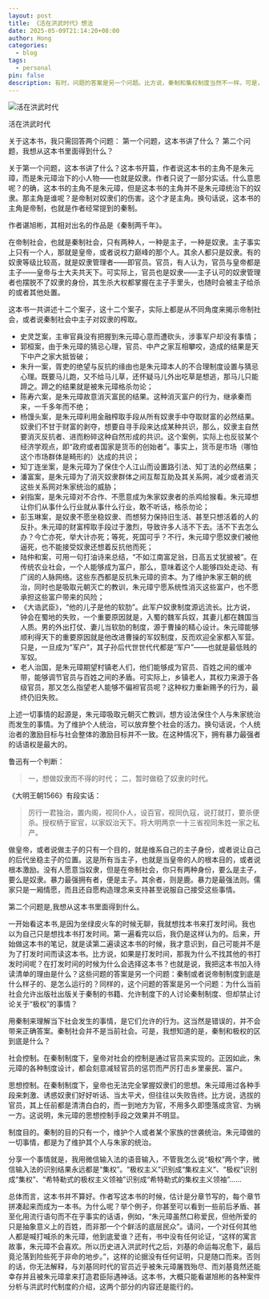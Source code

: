 ```yaml
---
layout: post
title: 《活在洪武时代》想法
date: 2025-05-09T21:14:20+08:00
author: Hong
categories:
  - blog
tags:
  - personal
pin: false
description: 有时，问题的答案是另一个问题。比方说，秦制和集权制度当然不一样。可是，两者哪里不一样呢？
---
```


![活在洪武时代](https://img1.doubanio.com/view/subject/s/public/s34232548.jpg)


活在洪武时代

关于这本书，我只需回答两个问题：
第一个问题，这本书讲了什么？
第二个问题，我想从这本书里面得到什么？

关于第一个问题，这本书讲了什么？这本书开篇，作者说这本书的主角不是朱元璋，而是朱元璋治下的小人物——也就是奴隶。作者只说了一部分实话。什么意思呢？的确，这本书的主角不是朱元璋，但是这本书的主角并不是朱元璋统治下的奴隶。那主角是谁呢？是帝制对奴隶们的伤害。这个才是主角。换句话说，这本书的主角是帝制，也就是作者经常提到的秦制。

作者谌旭彬，其相对出名的作品是《秦制两千年》。

在帝制社会，也就是秦制社会，只有两种人，一种是主子，一种是奴隶。主子事实上只有一个人，那就是皇帝，或者说权力巅峰的那个人。其余人都只是奴隶。有的奴隶等级比较高，就是奴隶管理者——即官员。官员，有人认为，官员与皇帝都是主子——皇帝与士大夫共天下。可实际上，官员也是奴隶——主子认可的奴隶管理者也摆脱不了奴隶的身份，其生杀大权都掌握在主子手里头，也随时会被主子给杀的或者其他处置。

这本书一共讲述十二个案子，这十二个案子，实际上都是从不同角度来揭示帝制社会，或者说秦制社会中主子对奴隶的榨取。

- 史灵芝案，主审官員没有把握到朱元璋心意而遭砍头，涉事军户却没有事情；
- 郭桓案，由于朱元璋的猜忌心理，官员、中产之家互相攀咬，造成的结果是天下中产之家大抵皆破；
- 朱升一案，胥吏的绝望与反抗的缘由也是朱元璋本人的不合理制度设置与猜忌心理。既要马儿跑，又不给马儿草，还怀疑马儿外出吃草是想逃，那马儿只能蹄之。蹄之的结果就是被朱元璋格杀勿论；
- 陈寿六案，是朱元璋故意消灭富民的结果。这种消灭富户的行为，继承秦而来，一千多年而不绝；
- 杨馒头案，是朱元璋利用金融榨取手段从所有奴隶手中夺取财富的必然结果。奴隶们不甘于财富的剥夺，想要自寻手段来达成某种共识，那么，奴隶主自然要消灭反抗者、进而粉碎这种自然形成的共识。这个案例，实际上也反驳某个经济学观点，即“政府或者国家是货币的创始者”。事实上，货币是市场（哪怕这个市场群体是畸形的）达成的共识；
- 知丁连坐案，是朱元璋为了保住个人江山而设置路引法、知丁法的必然结果；
- 潘富案，是朱元璋为了消灭奴隶群体之间互帮互助及其关系网，减少或者消灭这些关系网对朱家统治的威胁；
- 剁指案，是朱元璋对不合作、不愿意成为朱家奴隶者的杀鸡给猴看。朱元璋想让你们从事什么行业就从事什么行业，敢不听话，格杀勿论；
- 彭玉琳案，是奴隶不愿坐稳奴隶、而想努力保持旧生活、甚至只想活着的人的反扑。朱元璋的财富榨取手段过于激烈，导致许多人活不下去。活不下去怎么办？今亡亦死，举大计亦死；等死，死国可乎？不行，朱元璋宁愿奴隶们被他逼死，也不能接受奴隶还想着反抗他而死；
- 陆仲和案，可用一句打油诗来总结，“不如江南富足翁，日高五丈犹披被”。在传统农业社会，一个人能够成为富户，那么，意味着这个人能够四处走动、有广阔的人脉网络。这些东西都是反抗朱元璋的资本。为了维护朱家王朝的统治，同时也是吸取元朝灭亡的教训，朱元璋宁愿系统性消灭这些富户，也不愿承担这些富户带来的风险；
- 《大诰武臣》，“他的儿子是他的软肋”。此军户奴隶制度源远流长。比方说，钟会在蜀地的失败，一个重要原因就是，入蜀的魏军兵奴，其妻儿都在魏国当人质。男的外出打仗、妻儿当软肋的制度，源于曹操的精心设计。朱元璋能够顺利得天下的重要原因就是他改进曹操的军奴制度，反而欢迎全家都入军营。只是，一旦成为“军户”，其子孙后代世世代代都是“军户”——也就是最低贱的军奴。
- 老人治国，是朱元璋期望村镇老人们，他们能够成为官员、百姓之间的缓冲带，能够调节官员与百姓之间的矛盾。可实际上，乡镇老人，其权力来源于各级官员，那又怎么指望老人能够不偏袒官员呢？这种权力重新赐予的行为，最终仍旧失败。

上述一切事情的起源是，朱元璋吸取元朝灭亡教训，想方设法保住个人与朱家统治而发生的事情。为了维护个人统治，可以放弃整个社会的活力。换句话说，个人统治者的激励目标与社会整体的激励目标并不一致。在这种情况下，拥有暴力最强者的话语权是最大的。

鲁迅有一个判断：

> 一，想做奴隶而不得的时代；
> 二，暂时做稳了奴隶的时代。

《大明王朝1566》有段实话：

> 厉行一君独治，置内阁，视同仆人，设百官，视同仇寇，说打就打，要杀便杀。授权柄于宦官，以家奴治天下。将大明两京一十三省视同朱姓一家之私产。

做皇帝，或者说做主子的只有一个目的，就是维系自己的主子身份，或者说让自己的后代坐稳主子的位置。这是所有当主子，也就是当皇帝的人的根本目的，或者说根本激励。没有人愿意当奴隶，但是在帝制社会，你只有两种身份，要么是主子，要么是奴隶。暴力最强拥有者，便是主子。其余者，则是鹿。暴力是最强法则。儒家只是一厢情愿，而且还自愿构造理念来支持甚至说服自己接受这些事情。

第二个问题是,我想从这本书里面得到什么。

一开始看这本书,是因为坐绿皮火车的时候无聊，我就想找本书来打发时间。我也以为自己只是想找本书打发时间。第一遍看完以后，我仍是这样认为的。后来，开始做这本书的笔记，就是读第二遍读这本书的时候，我才意识到，自己可能并不是为了打发时间而读这本书。比方说，如果是打发时间，那我为什么不找其他的书打发时间呢？在打发时间的时候为什么会选择这本书？也就是说，我把这本书加入待读清单的理由是什么？这些问题的答案是另一个问题：秦制或者说帝制制度到底是什么样子的、是怎么运行的？同样的，这个问题的答案是另一个问题：为什么当前社会允许出版社出版关于秦制的书籍、允许制度下的人讨论秦制制度、但却禁止讨论关于“极权”的事情？

用秦制来理解当下社会发生的事情，是它们允许的行为。这当然是错误的，并不会带来正确答案。秦制社会并不是当前社会。可是，我想知道的是，秦制和极权的区到底是什么？

社会控制。在秦制制度下，皇帝对社会的控制是通过官员来实现的。正因如此，朱元璋的各种制度设计，都会刻意减轻官员的惩罚而严厉打击乡里豪民、富户。

思想控制。在秦制制度下，皇帝也无法完全掌握奴隶们的思想。朱元璋用过各种手段来刺激、诱惑奴隶们好好听话、当太平犬，但往往以失败告终。比方说，选拔的官员，其上任前都是清清白白的，而一到地方为官，不用多久即堕落成贪官、为祸一方。这说明，朱元璋的思想控制手段之效果并不明显。

制度目的。秦制的目的只有一个，维护个人或者某个家族的世袭统治。朱元璋做的一切事情，都是为了维护其个人与朱家的统治。

分享一个事情就是，我用微信输入法的语音输入，不管我怎么说“极权”两个字，微信输入法的识别结果永远都是“集权”。“极权主义”识别成“集权主义”、“极权”识别成“集权”、“希特勒式的极权主义领袖”识别成“希特勒式的集权主义领袖”……

总体而言，这本书并不算好。作者写这本书的时候，估计是分章节写的，每个章节拼凑起来而成为一本书。为什么呢？举个例子，你甚至可以看到一些前后矛盾、甚至化用流行语句而不在乎事实的话语，例如，“朱元璋虽然口称爱民，但他所爱的只是抽象意义上的百姓，而非那一个个鲜活的底层民众”。请问，一个对任何其他人都是喊打喊杀的朱元璋，他到底爱谁？还有，书中没有任何论证，“这样的寓言故事，朱元璋不会喜欢。所以历史进入洪武时代之后，刘基的命运每况愈下，最后竟沦落到险些死于非命的地步。”，这样的论据没有任何证明，只是随口而来。否则的话，你无法解释，与刘基同时代的官员近乎被朱元璋屠戮殆尽、而刘基竟然还能幸存并且被朱元璋拿来打造君臣际遇神话。这本书，大概只能看谌旭彬的各种案件分析与洪武时代制度的介绍，这两个部分的内容还是能行的。
